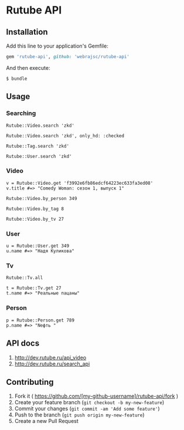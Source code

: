# Rutube API

## Installation

Add this line to your application's Gemfile:

```ruby
gem 'rutube-api', github: 'webrajsc/rutube-api'
```

And then execute:

    $ bundle

## Usage

### Searching

```
Rutube::Video.search 'zkd'
```

```
Rutube::Video.search 'zkd', only_hd: :checked
```

```
Rutube::Tag.search 'zkd'
```

```
Rutube::User.search 'zkd'
```

### Video

```
v = Rutube::Video.get 'f3992e6fb86edcf64223ec633fa3ed08'
v.title #=> "Comedy Woman: сезон 1, выпуск 1"
```

```
Rutube::Video.by_person 349
```

```
Rutube::Video.by_tag 8
```

```
Rutube::Video.by_tv 27
```

### User

```
u = Rutube::User.get 349
u.name #=> "Надя Куликова"
```

### Tv

```
Rutube::Tv.all
```

```
t = Rutube::Tv.get 27
t.name #=> "Реальные пацаны"
```

### Person

```
p = Rutube::Person.get 789
p.name #=> "Nефть "
```

## API docs

1. http://dev.rutube.ru/api_video
2. http://dev.rutube.ru/search_api

## Contributing

1. Fork it ( https://github.com/[my-github-username]/rutube-api/fork )
2. Create your feature branch (`git checkout -b my-new-feature`)
3. Commit your changes (`git commit -am 'Add some feature'`)
4. Push to the branch (`git push origin my-new-feature`)
5. Create a new Pull Request
